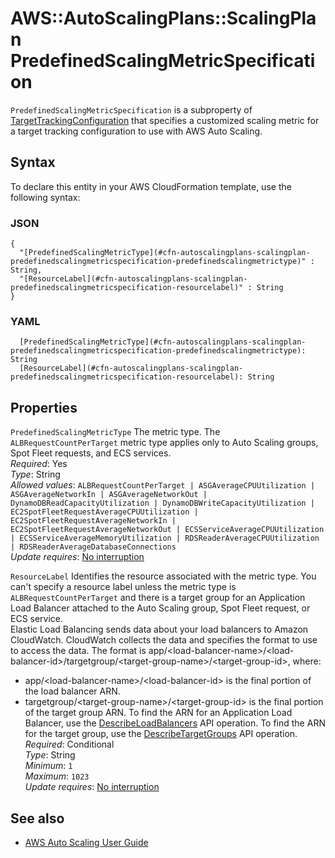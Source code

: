 # AWS::AutoScalingPlans::ScalingPlan PredefinedScalingMetricSpecification<a name="aws-properties-autoscalingplans-scalingplan-predefinedscalingmetricspecification"></a>

 `PredefinedScalingMetricSpecification` is a subproperty of [TargetTrackingConfiguration](https://docs.aws.amazon.com/AWSCloudFormation/latest/UserGuide/aws-properties-autoscalingplans-scalingplan-targettrackingconfiguration.html) that specifies a customized scaling metric for a target tracking configuration to use with AWS Auto Scaling\. 



## Syntax<a name="aws-properties-autoscalingplans-scalingplan-predefinedscalingmetricspecification-syntax"></a>

To declare this entity in your AWS CloudFormation template, use the following syntax:

### JSON<a name="aws-properties-autoscalingplans-scalingplan-predefinedscalingmetricspecification-syntax.json"></a>

```
{
  "[PredefinedScalingMetricType](#cfn-autoscalingplans-scalingplan-predefinedscalingmetricspecification-predefinedscalingmetrictype)" : String,
  "[ResourceLabel](#cfn-autoscalingplans-scalingplan-predefinedscalingmetricspecification-resourcelabel)" : String
}
```

### YAML<a name="aws-properties-autoscalingplans-scalingplan-predefinedscalingmetricspecification-syntax.yaml"></a>

```
  [PredefinedScalingMetricType](#cfn-autoscalingplans-scalingplan-predefinedscalingmetricspecification-predefinedscalingmetrictype): String
  [ResourceLabel](#cfn-autoscalingplans-scalingplan-predefinedscalingmetricspecification-resourcelabel): String
```

## Properties<a name="aws-properties-autoscalingplans-scalingplan-predefinedscalingmetricspecification-properties"></a>

`PredefinedScalingMetricType`  <a name="cfn-autoscalingplans-scalingplan-predefinedscalingmetricspecification-predefinedscalingmetrictype"></a>
The metric type\. The `ALBRequestCountPerTarget` metric type applies only to Auto Scaling groups, Spot Fleet requests, and ECS services\.  
*Required*: Yes  
*Type*: String  
*Allowed values*: `ALBRequestCountPerTarget | ASGAverageCPUUtilization | ASGAverageNetworkIn | ASGAverageNetworkOut | DynamoDBReadCapacityUtilization | DynamoDBWriteCapacityUtilization | EC2SpotFleetRequestAverageCPUUtilization | EC2SpotFleetRequestAverageNetworkIn | EC2SpotFleetRequestAverageNetworkOut | ECSServiceAverageCPUUtilization | ECSServiceAverageMemoryUtilization | RDSReaderAverageCPUUtilization | RDSReaderAverageDatabaseConnections`  
*Update requires*: [No interruption](https://docs.aws.amazon.com/AWSCloudFormation/latest/UserGuide/using-cfn-updating-stacks-update-behaviors.html#update-no-interrupt)

`ResourceLabel`  <a name="cfn-autoscalingplans-scalingplan-predefinedscalingmetricspecification-resourcelabel"></a>
Identifies the resource associated with the metric type\. You can't specify a resource label unless the metric type is `ALBRequestCountPerTarget` and there is a target group for an Application Load Balancer attached to the Auto Scaling group, Spot Fleet request, or ECS service\.  
Elastic Load Balancing sends data about your load balancers to Amazon CloudWatch\. CloudWatch collects the data and specifies the format to use to access the data\. The format is app/<load\-balancer\-name>/<load\-balancer\-id>/targetgroup/<target\-group\-name>/<target\-group\-id>, where:  
+ app/<load\-balancer\-name>/<load\-balancer\-id> is the final portion of the load balancer ARN\.
+ targetgroup/<target\-group\-name>/<target\-group\-id> is the final portion of the target group ARN\.
To find the ARN for an Application Load Balancer, use the [DescribeLoadBalancers](https://docs.aws.amazon.com/elasticloadbalancing/latest/APIReference/API_DescribeLoadBalancers.html) API operation\. To find the ARN for the target group, use the [DescribeTargetGroups](https://docs.aws.amazon.com/elasticloadbalancing/latest/APIReference/API_DescribeTargetGroups.html) API operation\.  
*Required*: Conditional  
*Type*: String  
*Minimum*: `1`  
*Maximum*: `1023`  
*Update requires*: [No interruption](https://docs.aws.amazon.com/AWSCloudFormation/latest/UserGuide/using-cfn-updating-stacks-update-behaviors.html#update-no-interrupt)

## See also<a name="aws-properties-autoscalingplans-scalingplan-predefinedscalingmetricspecification--seealso"></a>
+ [AWS Auto Scaling User Guide](https://docs.aws.amazon.com/autoscaling/plans/userguide/what-is-aws-auto-scaling.html)